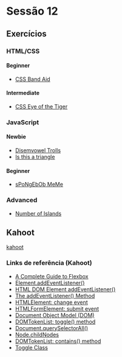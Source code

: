 # Sessão 12

## Exercícios

### HTML/CSS

#### Beginner

- [CSS Band Aid](../../exercises/css-band-aid/README.pt-BR.md)

#### Intermediate

- [CSS Eye of the Tiger](../../exercises/css-eye-of-the-tiger/README.pt-BR.md)

### JavaScript

#### Newbie

- [Disemvowel Trolls](../../exercises/disemvowel-trolls/README.pt-BR.md)
- [Is this a triangle](../../exercises/is-this-a-triangle/README.pt-BR.md)

#### Beginner

- [sPoNgEbOb MeMe](../../exercises/spongebob-meme/README.pt-BR.md)
<!-- - [Star Lovers Warmup](../../exercises/star-lovers-warmup/README.pt-BR.md)

#### Intermediate

- [Star Lovers Challenge](../../exercises/star-lovers-challenge/README.pt-BR.md) -->

### Advanced

- [Number of Islands](../../exercises/number-of-islands/README.pt-BR.md)

## Kahoot

[kahoot](https://play.kahoot.it/v2?quizId=92a835c4-3337-46be-b710-b8740812c750&activeWorkspace=PERSONAL&token=eyJraWQiOiJTZmRDOUNBOHlyT2dhOEVMUWxEODFyWWV2d1NicEE5cWxTb0siLCJ0eXAiOiJhY2Nlc3Mrand0IiwiYWxnIjoiUlMyNTYifQ.eyJhdWQiOiJodHRwczpcL1wva2Fob290Lml0XC9yZXN0Iiwic3ViIjoiMWU1ZWM2M2EtMzA4ZS00ZDVhLWFmNTItNDQ1MWU3NjY4MTRlIiwiaXNzIjoiaHR0cHM6XC9cL2thaG9vdC5pdFwvcmVzdCIsImV4cCI6MTY3NDAyNjI5MiwiaWF0IjoxNjczNDY0NzA0LCJqdGkiOiI1MTgxOWViNS03YzhjLTM0ZGYtOWMyOC00ZDdiOGUyOWRjZjkiLCJzaWQiOiIyOTFhOGRkNy02YWU4LTQ5YWItOGUxMi01NzhlYzE4ZjZmYWYifQ.wCavExAa0XepjR1SAK3et0d5keML8vrOXKDcWmovofhhHlmW7QpoX1RwM6j6zHhjbO4JmE2Qid-99uheRvK56oky1WLYLRV8-VClc5pc5Pr_-FmeB9L55j0QexmDwy7uUkyGSHBOo3DEYzLBZp35nSYEEcFzt1DwfhN8lsjs7Wm4PquNiss2LZGo8cMLaLOQgQySXq2U_Lc4ZneYZNfXlB5831gzC4ELDOeKzEE2nxHZIZ7PFc_yZNU8PHa3NIxSyDi1tNUUysHSFT8M0Izpy7yZden5iemwD_LaMeCqnH6WR8lPjER22gme1xJ5n5pEl6TYkgcPAAmUPpkd1T7yRg)

### Links de referência (Kahoot)

- [A Complete Guide to Flexbox](https://css-tricks.com/snippets/css/a-guide-to-flexbox/)
- [Element.addEventListener()](https://developer.mozilla.org/pt-BR/docs/Web/API/EventTarget/addEventListener)
- [HTML DOM Element addEventListener()](https://www.w3schools.com/jsref/met_element_addeventlistener.asp)
- [The addEventListener() Method](https://www.w3schools.com/jsref/tryit.asp?filename=tryjsref_element_addeventlistener_capture)
- [HTMLElement: change event](https://developer.mozilla.org/en-US/docs/Web/API/HTMLElement/change_event)
- [HTMLFormElement: submit event](https://developer.mozilla.org/en-US/docs/Web/API/HTMLFormElement/submit_event)
- [Document Object Model (DOM)](https://developer.mozilla.org/en-US/docs/Web/API/Document_Object_Model)
- [DOMTokenList: toggle() method](https://developer.mozilla.org/en-US/docs/Web/API/DOMTokenList/toggle)
- [Document.querySelectorAll()](https://developer.mozilla.org/pt-BR/docs/Web/API/Document/querySelectorAll)
- [Node.childNodes](https://developer.mozilla.org/pt-BR/docs/Web/API/Node/childNodes)
- [DOMTokenList: contains() method](https://developer.mozilla.org/en-US/docs/Web/API/DOMTokenList/contains)
- [Toggle Class](https://www.w3schools.com/howto/tryit.asp?filename=tryhow_js_toggle_class)
